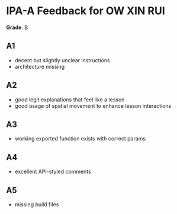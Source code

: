 # IPA-A Feedback for OW XIN RUI

**Grade**: B

## A1

- decent but slightly unclear instructions
- architecture missing

## A2

- good legit explanations that feel like a lesson
- good usage of spatial movement to enhance lesson interactions

## A3

- working exported function exists with correct params

## A4

- excellent API-styled comments

## A5

- missing build files